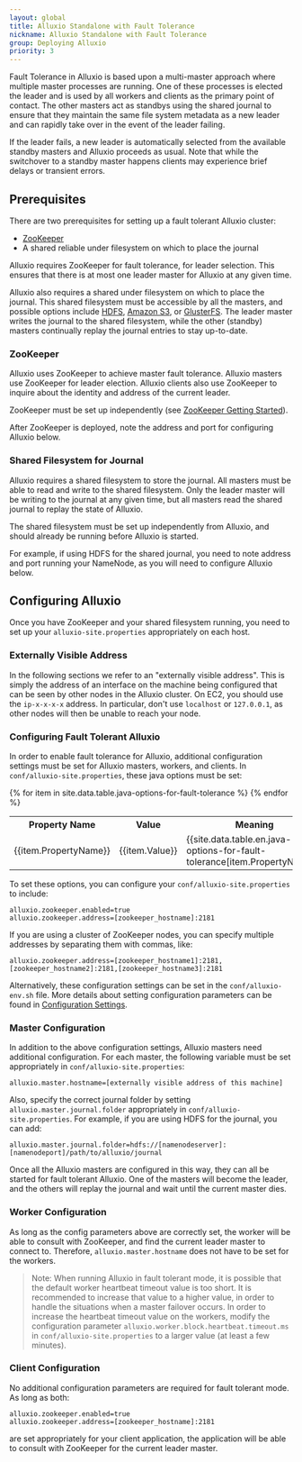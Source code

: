 ```yaml
---
layout: global
title: Alluxio Standalone with Fault Tolerance
nickname: Alluxio Standalone with Fault Tolerance
group: Deploying Alluxio
priority: 3
---
```


Fault Tolerance in Alluxio is based upon a multi-master approach where multiple master processes
are running. One of these processes is elected the leader and is used by all workers and clients as the
primary point of contact. The other masters act as standbys using the shared journal to ensure that
they maintain the same file system metadata as a new leader and can rapidly take over in the event
of the leader failing.

If the leader fails, a new leader is automatically selected from the available standby masters and
Alluxio proceeds as usual. Note that while the switchover to a standby master happens clients may
experience brief delays or transient errors.

## Prerequisites

There are two prerequisites for setting up a fault tolerant Alluxio cluster:

* [ZooKeeper](http://zookeeper.apache.org/)
* A shared reliable under filesystem on which to place the journal

Alluxio requires ZooKeeper for fault tolerance, for leader selection. This ensures that there is at
most one leader master for Alluxio at any given time.

Alluxio also requires a shared under filesystem on which to place the journal. This shared
filesystem must be accessible by all the masters, and possible options include
[HDFS](Configuring-Alluxio-with-HDFS.html), [Amazon S3](Configuring-Alluxio-with-S3.html), or
[GlusterFS](Configuring-Alluxio-with-GlusterFS.html). The leader master writes the journal to the
shared filesystem, while the other (standby) masters continually replay the journal entries to stay
up-to-date.

### ZooKeeper

Alluxio uses ZooKeeper to achieve master fault tolerance. Alluxio masters use ZooKeeper for leader
election. Alluxio clients also use ZooKeeper to inquire about the identity and address of the
current leader.

ZooKeeper must be set up independently
(see [ZooKeeper Getting Started](http://zookeeper.apache.org/doc/r3.4.5/zookeeperStarted.html)).

After ZooKeeper is deployed, note the address and port for configuring Alluxio below.

### Shared Filesystem for Journal

Alluxio requires a shared filesystem to store the journal. All masters must be able to read and
write to the shared filesystem. Only the leader master will be writing to the journal at any given
time, but all masters read the shared journal to replay the state of Alluxio.

The shared filesystem must be set up independently from Alluxio, and should already be running
before Alluxio is started.

For example, if using HDFS for the shared journal, you need to note address and port running your
NameNode, as you will need to configure Alluxio below.

## Configuring Alluxio

Once you have ZooKeeper and your shared filesystem running, you need to set up your `alluxio-site.properties`
appropriately on each host.

### Externally Visible Address

In the following sections we refer to an "externally visible address". This is simply the address of
an interface on the machine being configured that can be seen by other nodes in the Alluxio cluster.
On EC2, you should use the `ip-x-x-x-x` address. In particular, don't use `localhost` or `127.0.0.1`, as
other nodes will then be unable to reach your node.

### Configuring Fault Tolerant Alluxio

In order to enable fault tolerance for Alluxio, additional configuration settings must be set for
Alluxio masters, workers, and clients. In `conf/alluxio-site.properties`, these java options must be set:

<table class="table">
<tr><th>Property Name</th><th>Value</th><th>Meaning</th></tr>
{% for item in site.data.table.java-options-for-fault-tolerance %}
<tr>
  <td>{{item.PropertyName}}</td>
  <td>{{item.Value}}</td>
  <td>{{site.data.table.en.java-options-for-fault-tolerance[item.PropertyName]}}</td>
</tr>
{% endfor %}
</table>

To set these options, you can configure your `conf/alluxio-site.properties` to include:

    alluxio.zookeeper.enabled=true
    alluxio.zookeeper.address=[zookeeper_hostname]:2181

If you are using a cluster of ZooKeeper nodes, you can specify multiple addresses by separating them
with commas, like:

    alluxio.zookeeper.address=[zookeeper_hostname1]:2181,[zookeeper_hostname2]:2181,[zookeeper_hostname3]:2181

Alternatively, these configuration settings can be set in the `conf/alluxio-env.sh` file. More
details about setting configuration parameters can be found in
[Configuration Settings](Configuration-Settings.html).

### Master Configuration

In addition to the above configuration settings, Alluxio masters need additional configuration. For
each master, the following variable must be set appropriately in `conf/alluxio-site.properties`:

    alluxio.master.hostname=[externally visible address of this machine]

Also, specify the correct journal folder by setting `alluxio.master.journal.folder` appropriately in
`conf/alluxio-site.properties`. For example, if you are using HDFS for the journal, you can add:

    alluxio.master.journal.folder=hdfs://[namenodeserver]:[namenodeport]/path/to/alluxio/journal

Once all the Alluxio masters are configured in this way, they can all be started for fault tolerant
Alluxio. One of the masters will become the leader, and the others will replay the journal and wait
until the current master dies.

### Worker Configuration

As long as the config parameters above are correctly set, the worker will be able to consult with
ZooKeeper, and find the current leader master to connect to. Therefore, `alluxio.master.hostname`
does not have to be set for the workers.

> Note: When running Alluxio in fault tolerant mode, it is possible that the default worker
> heartbeat timeout value is too short. It is recommended to increase that value to a higher value,
> in order to handle the situations when a master failover occurs. In order to increase the
> heartbeat timeout value on the workers, modify the configuration parameter
> `alluxio.worker.block.heartbeat.timeout.ms` in `conf/alluxio-site.properties` to a larger value
> (at least a few minutes).

### Client Configuration

No additional configuration parameters are required for fault tolerant mode. As long as both:

    alluxio.zookeeper.enabled=true
    alluxio.zookeeper.address=[zookeeper_hostname]:2181

are set appropriately for your client application, the application will be able to consult with
ZooKeeper for the current leader master.
